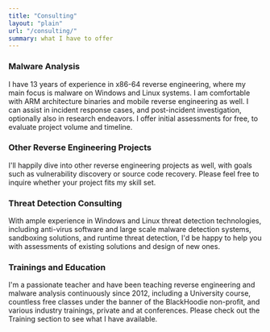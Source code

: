 ```yaml
---
title: "Consulting"
layout: "plain"
url: "/consulting/"
summary: what I have to offer
---
```


### Malware Analysis

I have 13 years of experience in x86-64 reverse engineering, where my main focus is malware on 
Windows and Linux systems. I am comfortable with ARM architecture binaries and mobile reverse engineering as 
well. I can assist in incident response cases, and post-incident investigation, optionally
also in research endeavors. I offer initial assessments for free, to evaluate project volume and timeline. 

### Other Reverse Engineering Projects

I'll happily dive into other reverse engineering projects as well, with goals such as vulnerability discovery
 or source code recovery. Please feel free to inquire whether your project fits my skill set. 

### Threat Detection Consulting

With ample experience in Windows and Linux threat detection technologies, including anti-virus software and 
large scale malware detection systems, sandboxing solutions, and runtime threat detection, I'd be happy to 
help you with assessments of existing solutions and design of new ones.

### Trainings and Education

I'm a passionate teacher and have been teaching reverse engineering and malware analysis continuously since
2012, including a University course, countless free classes under the banner of the BlackHoodie non-profit, 
and various industry trainings, private and at conferences. Please check out the Training section to see what
I have available. 
